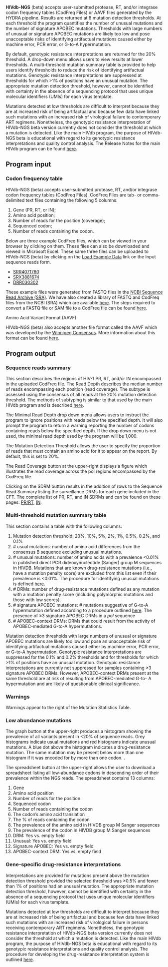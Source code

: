 **HIVdb-NGS** (beta) accepts user-submitted protease, RT, and/or integrase codon frequency tables (CodFreq Files) or AAVF files generated by the HYDRA pipeline. Results are returned at 8 mutation detection thresholds. At each threshold the program quantifies the number of unusual mutations and the number of signature APOBEC mutations. Thresholds with large numbers of unusual or signature APOBEC mutations are likely too low and pose unacceptable risks of identifying artifactual mutations caused either by machine error, PCR error, or G-to-A hypermutation.

By default, genotypic resistance interpretations are returned for the 20% threshold. A drop-down menu allows users to view results at lower thresholds. A multi-threshold mutation summary table is provided to help users identify thresholds to reduce the risk of identifying artifactual mutations. Genotypic resistance interpretations are suppressed at thresholds for which &gt;1% of positions have an unusual mutation. The appropriate mutation detection threshold, however, cannot be identified with certainty in the absence of a sequencing protocol that uses unique molecular identifiers (UMIs) for each virus template.

Mutations detected at low thresholds are difficult to interpret because they are at increased risk of being artifactual and because few data have linked such mutations with an increased risk of virological failure to contemporary ART regimens. Nonetheless, the genotypic resistance interpretation of HIVdb-NGS beta version currently does not consider the threshold at which a mutation is detected. Like the main HIVdb program, the purpose of HIVdb-NGS beta is educational with regard to its genotypic resistance interpretations and quality control analysis. The Release Notes for the main HIVdb program can be found [here](/page/release-notes/).

## Program input

### Codon frequency table

HIVdb-NGS (beta) accepts user-submitted protease, RT, and/or integrase codon frequency tables (CodFreq Files). CodFreq Files are tab- or comma-delimited text files containing the following 5 columns:

1. Gene (PR, RT, or IN);
2. Amino acid position;
3. Number of reads for the position (coverage);
4. Sequenced codon;
5. Number of reads containing the codon.

Below are three example CodFreq files, which can be viewed in your browser by clicking on them. These files can also be downloaded and viewed in Microsoft Excel. These same three files can be uploaded to HIVdb-NGS (beta) by clicking on the [Load Example Data](/hivdb/by-reads/) link on the Input sequence reads form.

- [SRR4071760]($$CMS_PREFIX$$downloads/codfreq-examples/SRR4071760.codfreq.txt)
- [SRX3881674]($$CMS_PREFIX$$downloads/codfreq-examples/SRX3881674.codfreq.txt)
- [DRR030302]($$CMS_PREFIX$$downloads/codfreq-examples/DRR030302.codfreq.txt)

These example files were generated from FASTQ files in the [NCBI Sequence Read Archive (SRA)](https://www.ncbi.nlm.nih.gov/sra). We have also created a library of FASTQ and CodFreq files from the NCBI (SRA) which are available [here](http://ngs-meta-fastq.hivdb.org/). The steps required to convert a FASTQ file or SAM file to a CodFreq file can be found [here](/page/codfreq/).

Amino Acid Variant Format (AAVF)

HIVdb-NGS (beta) also accepts another file format called the AAVF which was developed by the [Winnipeg Consensus](https://doi.org/10.1002/jia2.25193). More information about this format can be found [here](https://github.com/winhiv/aavf-spec).



## Program output

### Sequence reads summary

This section describes the regions of HIV-1 PR, RT, and/or IN encompassed in the uploaded CodFreq file. The Read Depth describes the median number of reads encompassing each position (read coverage). The subtype is assessed using the consensus of all reads at the 20% mutation detection threshold. The methods of subtyping is similar to that used by the main HIVdb program and is described [here](https://hivdb.stanford.edu/page/hiv-subtyper/).

The Minimal Read Depth drop down menu allows users to instruct the program to ignore positions with reads below the specified depth. It will also prompt the program to return a warning reporting the number of codons containing reads below the specified depth. If the drop down menu is not used, the minimal read depth used by the program will be 1,000.

The Mutation Detection Threshold allows the user to specify the proportion of reads that must contain an amino acid for it to appear on the report. By default, this is set to 20%.

The Read Coverage button at the upper-right displays a figure which illustrates the read coverage across the pol regions encompassed by the CodFreq file.

Clicking on the SDRM button results in the addition of rows to the Sequence Read Summary listing the surveillance DRMs for each gene included in the CFT. The complete list of PR, RT, and IN SDRMs and can be found on these pages: [PR/RT](/page/who-sdrm-list/), [IN](/page/insti-sdrm-list/).

### Multi-threshold mutation summary table

This section contains a table with the following columns:

1. Mutation detection threshold: 20%, 10%, 5%, 2%, 1%, 0.5%, 0.2%, and 0.1%
2. \# usual mutations: number of amino acid differences from the consensus B sequence excluding unusual mutations.
3. \# unusual mutations: number of amino acids with a prevalence &lt;0.01% in  published direct PCR dideoxynucleotide (Sanger) group M sequences in HIVDB. Mutations that are known drug-resistance mutations (i.e., have a mutation penalty score) are excluded from this list even if their prevalence is &lt;0.01%. The procedure for identifying unusual mutations is defined [here](/page/unusual-mutations/).
4. \# DRMs: number of drug-resistance mutations defined as any mutation with a mutation penalty score (including polymorphic mutations and those with low scores).
5. \# signature APOBEC mutations: # mutations suggestive of G-to-A hypermutation defined according to a procedure outlined [here](/page/apobecs/). The presence of ≥3 signature APOBEC DRMs in a _pol_ sequence
6. \# APOBEC-context DRMs: DRMs that could result from the activity of APOBEC-mediated G-to-A hypermutations.

Mutation detection thresholds with large numbers of unusual or signature APOBEC mutations are likely too low and pose an unacceptable risk of identifying artifactual mutations caused either by machine error, PCR error, or G-to-A hypermutation. Genotypic resistance interpretations are suppressed for the 0.1% and 0.2% thresholds and for thresholds for which &gt;1% of positions have an unusual mutation. Genotypic resistance interpretations are currently not suppressed for samples containing ≥3 signature APOBEC DRMs. However, APOBEC-context DRMs present at the same threshold are at risk of resulting from APOBEC-mediated G-to- A hypermutation and are likely of questionable clinical significance.

### Warnings

Warnings appear to the right of the Mutation Statistics Table.

### Low abundance mutations

The graph button at the upper-right produces a histogram showing the prevalence of all variants present in &lt;20% of sequence reads. Grey histograms indicate usual mutations and red histograms indicate unusual mutations. A blue dot above the histogram indicates a drug-resistance mutation. The same mutation may be present below more than one histogram if it was encoded for by more than one codon. .

The spreadsheet button at the upper-right allows the user to download a spreadsheet listing all low-abundance codons in descending order of their prevalence within the NGS reads. The spreadsheet contains 13 columns:

1. Gene
2. Amino acid position
3. Number of reads for the position
4. Sequenced codon
5. Number of reads containing the codon
6. The codon’s amino acid translation
7. The % of reads containing the codon
8. The prevalence of the amino acid in HIVDB group M Sanger sequences
9. The prevalence of the codon in HIVDB group M Sanger sequences
10. DRM: Yes vs. empty field
11. Unusual: Yes vs. empty field
12. Signature APOBEC: Yes vs. empty field
13. APOBEC-context DRM: Yes vs. empty field

### Gene-specific drug-resistance interpretations

Interpretations are provided for mutations present above the mutation detection threshold provided the selected threshold was ≥0.5% and fewer than 1% of positions had an unusual mutation. The appropriate mutation detection threshold, however, cannot be identified with certainty in the absence of a sequencing protocol that uses unique molecular identifiers (UMIs) for each virus template.

Mutations detected at low thresholds are difficult to interpret because they are at increased risk of being artifactual and because few data have linked such mutations with an increased risk of virological failure in persons receiving contemporary ART regimens. Nonetheless, the genotypic resistance interpretation of HIVdb-NGS beta version currently does not consider the threshold at which a mutation is detected. Like the main HIVdb program, the purpose of HIVdb-NGS beta is educational with regard to its genotypic resistance interpretations and quality control analysis. The procedure for developing the drug-resistance interpretation system is outlined [here]($$CMS_PREFIX$$downloads/release-notes/genotypic-resistance-test-interpretation-system-oct2019.pdf).
